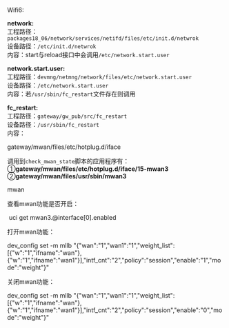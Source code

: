 





Wifi6:

**network:**  
		工程路径：`packages18_06/network/services/netifd/files/etc/init.d/netwrok`  
		设备路径：`/etc/init.d/netwrok`  
		内容：start与reload接口中会调用`/etc/network.start.user `

**network.start.user:**   
		工程路径：`devmng/netmng/network/files/etc/network.start.user`  
		设备路径：`/etc/network.start.user`  
		内容：若`/usr/sbin/fc_restart`文件存在则调用

**fc_restart:**  
		工程路径：`gateway/gw_pub/src/fc_restart`  
		设备路径：`/usr/sbin/fc_restart`  
		内容：







gateway/mwan/files/etc/hotplug.d/iface

调用到`check_mwan_state`脚本的应用程序有：  
		①**gateway/mwan/files/etc/hotplug.d/iface/15-mwan3**  
		②**gateway/mwan/files/usr/sbin/mwan3**











mwan



查看mwan功能是否开启：

​	uci get mwan3.@interface[0].enabled

打开mwan功能：

dev_config set -m mllb "{\"wan\":\"1\",\"wan1\":\"1\",\"weight_list\":[{\"w\":\"1\",\"ifname\":\"wan\"},{\"w\":\"1\",\"ifname\":\"wan1\"}],\"intf_cnt\":\"2\",\"policy\":\"session\",\"enable\":\"1\",\"mode\":\"weight\"}"

关闭mwan功能：

dev_config set -m mllb "{\"wan\":\"1\",\"wan1\":\"1\",\"weight_list\":[{\"w\":\"1\",\"ifname\":\"wan\"},{\"w\":\"1\",\"ifname\":\"wan1\"}],\"intf_cnt\":\"2\",\"policy\":\"session\",\"enable\":\"0\",\"mode\":\"weight\"}"













